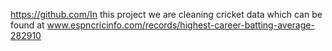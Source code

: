 https://github.com/In this project we are cleaning cricket data which can be found at www.espncricinfo.com/records/highest-career-batting-average-282910 
